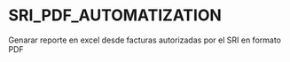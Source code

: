 # SRI_PDF_AUTOMATIZATION
Genarar reporte en excel desde facturas autorizadas por el SRI en formato PDF
